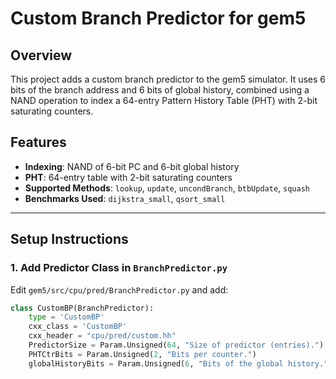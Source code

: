 # Custom Branch Predictor for gem5

## Overview
This project adds a custom branch predictor to the gem5 simulator. It uses 6 bits of the branch address and 6 bits of global history, combined using a NAND operation to index a 64-entry Pattern History Table (PHT) with 2-bit saturating counters.

## Features
- **Indexing**: NAND of 6-bit PC and 6-bit global history
- **PHT**: 64-entry table with 2-bit saturating counters
- **Supported Methods**: `lookup`, `update`, `uncondBranch`, `btbUpdate`, `squash`
- **Benchmarks Used**: `dijkstra_small`, `qsort_small`

---

## Setup Instructions

### 1. Add Predictor Class in `BranchPredictor.py`

Edit `gem5/src/cpu/pred/BranchPredictor.py` and add:

```python
class CustomBP(BranchPredictor):
    type = 'CustomBP'
    cxx_class = 'CustomBP'
    cxx_header = "cpu/pred/custom.hh"
    PredictorSize = Param.Unsigned(64, "Size of predictor (entries).")
    PHTCtrBits = Param.Unsigned(2, "Bits per counter.")
    globalHistoryBits = Param.Unsigned(6, "Bits of the global history.")
```

